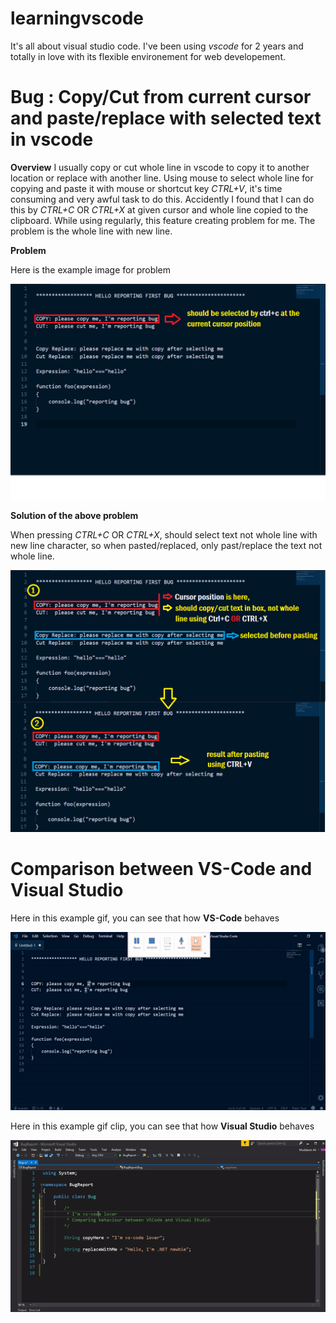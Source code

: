# learningvscode
It's all about visual studio code. I've been using *vscode* for 2 years and totally in love with its flexible environement for web developement. 
# Bug : Copy/Cut from current cursor and paste/replace with selected text in vscode
**Overview**
I usually copy or cut whole line in vscode to copy it to another location or replace with another line. Using mouse to select whole line for copying and paste it with mouse or shortcut key *CTRL+V*, it's time consuming and very awful task to do this. Accidently I found that I can do this by *CTRL+C* OR *CTRL+X* at given cursor and whole line copied to the clipboard. While using regularly, this feature creating problem for me. The problem is the whole line with new line.

**Problem**

Here is the example image for problem

![Buggy image](https://github.com/Mudassar045/learningvscode/blob/master/bugreporting/copy-portion-of-line-containing-text-only.png "Buggy Image")

**Solution of the above problem**

When pressing *CTRL+C* OR *CTRL+X*, should select text not whole line with new line character, so when pasted/replaced, only past/replace the text not whole line.

![Solution image](https://github.com/Mudassar045/learningvscode/blob/master/bugreporting/solution-of-copy-cut-text-inside-box.png "Solution Image")

# Comparison between VS-Code and Visual Studio

Here in this example gif, you can see that how **VS-Code** behaves

![vs code gif](https://github.com/Mudassar045/learningvscode/blob/master/bugreporting/first-bug-report-vscode-video.gif "vs code gif")

Here in this example gif clip, you can see that how **Visual Studio** behaves

![vs gif](https://github.com/Mudassar045/learningvscode/blob/master/bugreporting/first-bug-report-vs-video.gif "visual studio code")
